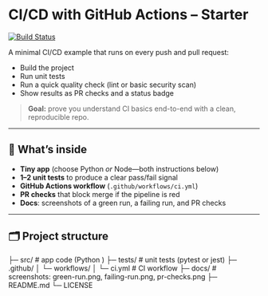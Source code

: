 # CI/CD with GitHub Actions – Starter

[![Build Status](https://github.com/<YOUR_USER>/<YOUR_REPO>/actions/workflows/ci.yml/badge.svg)](https://github.com/<YOUR_USER>/<YOUR_REPO>/actions/workflows/ci.yml)

A minimal CI/CD example that runs on every push and pull request:
- Build the project
- Run unit tests
- Run a quick quality check (lint or basic security scan)
- Show results as PR checks and a status badge

> **Goal:** prove you understand CI basics end-to-end with a clean, reproducible repo.

---

## 🔎 What’s inside

- **Tiny app** (choose Python *or* Node—both instructions below)
- **1–2 unit tests** to produce a clear pass/fail signal
- **GitHub Actions workflow** (`.github/workflows/ci.yml`)
- **PR checks** that block merge if the pipeline is red
- **Docs**: screenshots of a green run, a failing run, and PR checks

---

## 🗂 Project structure

├─ src/ # app code (Python )
├─ tests/ # unit tests (pytest or jest)
├─ .github/
│ └─ workflows/
│ └─ ci.yml # CI workflow
├─ docs/ # screenshots: green-run.png, failing-run.png, pr-checks.png
├─ README.md
└─ LICENSE

